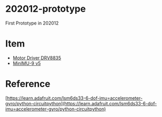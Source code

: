 # 202012-prototype
First Prototype in 202012

# Item
- [Motor Driver DRV8835](https://akizukidenshi.com/catalog/g/gK-09848/)
- [MinIMU-9 v5](https://www.switch-science.com/catalog/2658/)

# Reference
[https://learn.adafruit.com/lsm6ds33-6-dof-imu=accelerometer-gyro/python-circuitpython](https://learn.adafruit.com/lsm6ds33-6-dof-imu=accelerometer-gyro/python-circuitpython)
